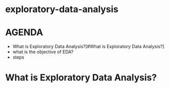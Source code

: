 # exploratory-data-analysis
# AGENDA
* What is Exploratory Data Analysis?[#What is Exploratory Data Analysis?]
* what is the objective of EDA?
* steps
#  What is Exploratory Data Analysis?
